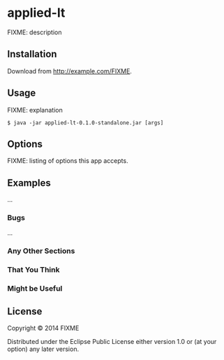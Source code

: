 # applied-lt

FIXME: description

## Installation

Download from http://example.com/FIXME.

## Usage

FIXME: explanation

    $ java -jar applied-lt-0.1.0-standalone.jar [args]

## Options

FIXME: listing of options this app accepts.

## Examples

...

### Bugs

...

### Any Other Sections
### That You Think
### Might be Useful

## License

Copyright © 2014 FIXME

Distributed under the Eclipse Public License either version 1.0 or (at
your option) any later version.
